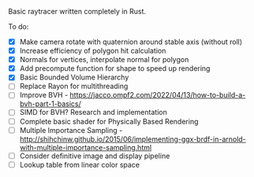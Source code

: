 Basic raytracer written completely in Rust.

To do:
- [x] Make camera rotate with quaternion around stable axis (without roll)
- [x] Increase efficiency of polygon hit calculation
- [x] Normals for vertices, interpolate normal for polygon
- [x] Add precompute function for shape to speed up rendering
- [x] Basic Bounded Volume Hierarchy
- [ ] Replace Rayon for multithreading
- [ ] Improve BVH - https://jacco.ompf2.com/2022/04/13/how-to-build-a-bvh-part-1-basics/
- [ ] SIMD for BVH? Research and implementation
- [ ] Complete basic shader for Physically Based Rendering
- [ ] Multiple Importance Sampling - http://shihchinw.github.io/2015/06/implementing-ggx-brdf-in-arnold-with-multiple-importance-sampling.html 
- [ ] Consider definitive image and display pipeline
- [ ] Lookup table from linear color space